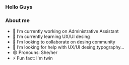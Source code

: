  ### Hello Guys 


### About me

- 🔭 I’m currently working on Administrative Assistant
- 🌱 I’m currently learning UX/UI desing
- 👯 I’m looking to collaborate on  desing community 
- 🤔 I’m looking for help with UX/UI desing,typography...
- 😄 Pronouns: She/her
- ⚡ Fun fact: I'm twin
